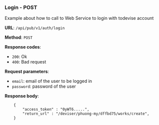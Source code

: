 ### Login - POST

Example about how to call to Web Service to login with todevise account

**URL**: `/api/pub/v1/auth/login`

**Method**: `POST`

**Response codes**: 
* `200`: Ok
* `400`: Bad request
  
**Request parameters**:
* `email`: email of the user to be logged in
* `password`: password of the user

**Response body**:

```
    {
        "access_token" : "0yWT6.....",
        "return_url" : "/deviser/phuong-my/dffbd75/works/create",
    }
```
